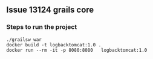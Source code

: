 ## Issue 13124 grails core



### Steps to run the project

```
./grailsw war
docker build -t logbacktomcat:1.0 .
docker run --rm -it -p 8080:8080   logbacktomcat:1.0 
``` 